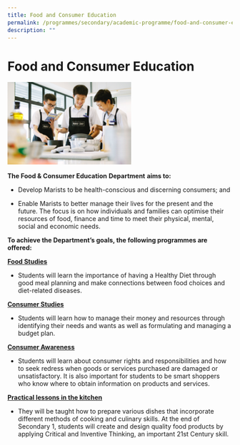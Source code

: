 ```yaml
---
title: Food and Consumer Education
permalink: /programmes/secondary/academic-programme/food-and-consumer-education/
description: ""
---
```

# Food and Consumer Education


<img src="/images/Academic%20Programme/Secondary/food_consumer_v1.png" style="width:55%">

**The Food &amp; Consumer Education**&nbsp;**Department**&nbsp;**aims to:**

*   Develop Marists to be health-conscious and discerning consumers; and&nbsp;  
    
*   Enable Marists to better manage their lives for the present and the future. The focus is on how individuals and families can optimise their resources of food, finance and time to meet their physical, mental, social and economic needs.&nbsp;  
    

  

**To achieve the Department’s goals, the following programmes are offered:**

**<u>Food Studies</u>**  

*   Students will learn the importance of having a Healthy Diet through good meal planning and make connections between food choices and diet-related diseases.&nbsp;  
    

  

**<u>Consumer Studies</u>**

*   Students will learn how to manage their money and resources through identifying their needs and wants as well as formulating and managing a budget plan.&nbsp;&nbsp;  
    

  

**<u>Consumer Awareness</u>**

*   Students will learn about consumer rights and responsibilities and how to seek redress when goods or services purchased are damaged or unsatisfactory. It is also important for students to be smart shoppers who know where to obtain information on products and services.  
    

**<u>Practical lessons in the kitchen</u>**

*   They will be taught how to prepare various dishes that incorporate different methods of cooking and culinary skills. At the end of Secondary 1, students will create and design quality food products by applying Critical and Inventive Thinking, an important 21st Century skill.